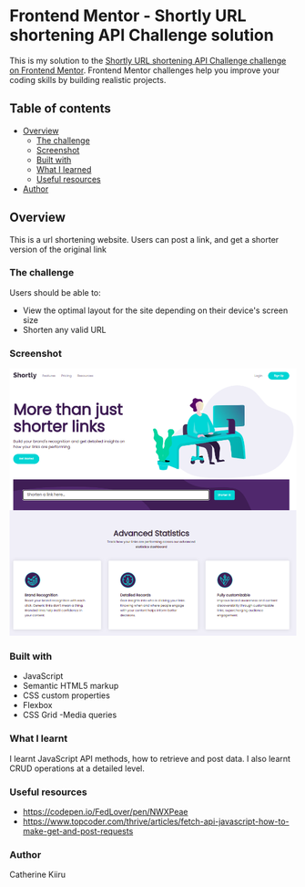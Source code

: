 # Frontend Mentor - Shortly URL shortening API Challenge solution

This is my solution to the [Shortly URL shortening API Challenge challenge on Frontend Mentor](https://www.frontendmentor.io/challenges/url-shortening-api-landing-page-2ce3ob-G). Frontend Mentor challenges help you improve your coding skills by building realistic projects. 

## Table of contents

- [Overview](#overview)
  - [The challenge](#the-challenge)
  - [Screenshot](#screenshot)
  - [Built with](#built-with)
  - [What I learned](#what-i-learned)
  - [Useful resources](#useful-resources)
- [Author](#author)



## Overview
This is a url shortening website. Users can post a link, and get a shorter version of the original link

### The challenge

Users should be able to:

- View the optimal layout for the site depending on their device's screen size
- Shorten any valid URL


### Screenshot

![](./Screenshot.png)

### Built with

- JavaScript
- Semantic HTML5 markup
- CSS custom properties
- Flexbox
- CSS Grid
-Media queries

### What I learnt
I learnt JavaScript API methods, how to retrieve and post data. I also learnt CRUD operations at a detailed level.

### Useful resources
- https://codepen.io/FedLover/pen/NWXPeae
- https://www.topcoder.com/thrive/articles/fetch-api-javascript-how-to-make-get-and-post-requests

### Author
Catherine Kiiru